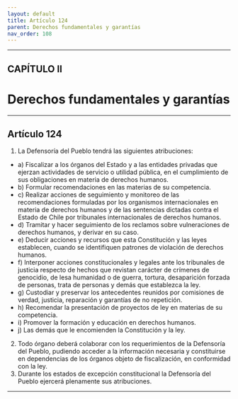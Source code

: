 ```yaml
---
layout: default
title: Artículo 124
parent: Derechos fundamentales y garantías
nav_order: 108
---
```


---

## CAPÍTULO II
# Derechos fundamentales y garantías

---

## Artículo 124

1. La Defensoría del Pueblo tendrá las siguientes atribuciones:
- a) Fiscalizar a los órganos del Estado y a las entidades privadas que ejerzan actividades de servicio o utilidad pública, en el cumplimiento de sus obligaciones en materia de derechos humanos.
- b) Formular recomendaciones en las materias de su competencia.
- c) Realizar acciones de seguimiento y monitoreo de las recomendaciones formuladas por los organismos internacionales en materia de derechos humanos y de las sentencias dictadas contra el Estado de Chile por tribunales internacionales de derechos humanos.
- d) Tramitar y hacer seguimiento de los reclamos sobre vulneraciones de derechos humanos, y derivar en su caso.
- e) Deducir acciones y recursos que esta Constitución y las leyes establecen, cuando se identifiquen patrones de violación de derechos humanos.
- f) Interponer acciones constitucionales y legales ante los tribunales de justicia respecto de hechos que revistan carácter de crímenes de genocidio, de lesa humanidad o de guerra, tortura, desaparición forzada de personas, trata de personas y demás que establezca la ley.
- g) Custodiar y preservar los antecedentes reunidos por comisiones de verdad, justicia, reparación y garantías de no repetición.
- h) Recomendar la presentación de proyectos de ley en materias de su competencia.
- i) Promover la formación y educación en derechos humanos.
- j) Las demás que le encomienden la Constitución y la ley.
2. Todo órgano deberá colaborar con los requerimientos de la Defensoría del Pueblo, pudiendo acceder a la información necesaria y constituirse en dependencias de los órganos objeto de fiscalización, en conformidad con la ley.
3. Durante los estados de excepción constitucional la Defensoría del Pueblo ejercerá plenamente sus atribuciones.

---
